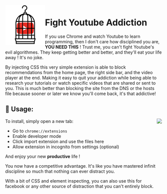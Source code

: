 <img align="left" src="https://raw.githubusercontent.com/MarouaneRag/FightYoutubeAddiction/master/icons/128.png">

# Fight Youtube Addiction


If you use Chrome and watch Youtube to learn programming, then I don't care how disciplined you are, **YOU NEED THIS** ! Trust me, you can't fight Youtube's evil algorithmes. They keep getting better and better, and they'll eat your life away ! It's no joke.

By injecting CSS this very simple extension is able to block recommendations from the home page, the right side bar, and the video player at the end. Making it easy to quit your addiction while being able to research your tutorials or watch specific videos that are shared or sent to you. This is much better than blocking the site from the DNS or the hosts file because sooner or later we know you'll come back, it's that addictive!

## 🔌 Usage:

<img align="right" src="http://image.noelshack.com/fichiers/2018/19/6/1526093905-freedom.jpg">

To install, simply open a new tab:

- Go to  `chrome://extensions`
- Enable developer mode
- Click import extension and use the files here
- Allow extension in incognito from settings (optional)


And enjoy your new **productive** life !

You now have a competitive advantage. It's like you have mastered infinit discipline so much that nothing can ever distract you.

With a bit of CSS and element inspecting, you can also use this for facebook or any other source of distraction that you can't entirely block.
